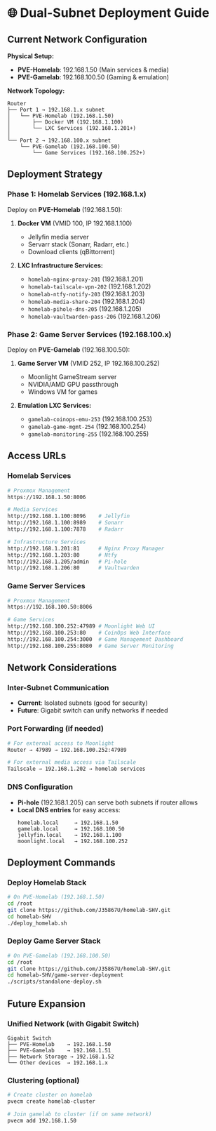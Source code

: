 # 🌐 Dual-Subnet Deployment Guide

## Current Network Configuration

**Physical Setup:**
- **PVE-Homelab**: 192.168.1.50 (Main services & media)
- **PVE-Gamelab**: 192.168.100.50 (Gaming & emulation)

**Network Topology:**
```
Router
├── Port 1 → 192.168.1.x subnet
│   └── PVE-Homelab (192.168.1.50)
│       ├── Docker VM (192.168.1.100)
│       └── LXC Services (192.168.1.201+)
│
└── Port 2 → 192.168.100.x subnet
    └── PVE-Gamelab (192.168.100.50)
        └── Game Services (192.168.100.252+)
```

## Deployment Strategy

### Phase 1: Homelab Services (192.168.1.x)
Deploy on **PVE-Homelab** (192.168.1.50):

1. **Docker VM** (VMID 100, IP 192.168.1.100)
   - Jellyfin media server
   - Servarr stack (Sonarr, Radarr, etc.)
   - Download clients (qBittorrent)

2. **LXC Infrastructure Services:**
   - `homelab-nginx-proxy-201` (192.168.1.201)
   - `homelab-tailscale-vpn-202` (192.168.1.202) 
   - `homelab-ntfy-notify-203` (192.168.1.203)
   - `homelab-media-share-204` (192.168.1.204)
   - `homelab-pihole-dns-205` (192.168.1.205)
   - `homelab-vaultwarden-pass-206` (192.168.1.206)

### Phase 2: Game Server Services (192.168.100.x)
Deploy on **PVE-Gamelab** (192.168.100.50):

1. **Game Server VM** (VMID 252, IP 192.168.100.252)
   - Moonlight GameStream server
   - NVIDIA/AMD GPU passthrough
   - Windows VM for games

2. **Emulation LXC Services:**
   - `gamelab-coinops-emu-253` (192.168.100.253)
   - `gamelab-game-mgmt-254` (192.168.100.254)
   - `gamelab-monitoring-255` (192.168.100.255)

## Access URLs

### Homelab Services
```bash
# Proxmox Management
https://192.168.1.50:8006

# Media Services  
http://192.168.1.100:8096    # Jellyfin
http://192.168.1.100:8989    # Sonarr
http://192.168.1.100:7878    # Radarr

# Infrastructure Services
http://192.168.1.201:81      # Nginx Proxy Manager
http://192.168.1.203:80      # Ntfy
http://192.168.1.205/admin   # Pi-hole
http://192.168.1.206:80      # Vaultwarden
```

### Game Server Services
```bash
# Proxmox Management
https://192.168.100.50:8006

# Game Services
http://192.168.100.252:47989 # Moonlight Web UI
http://192.168.100.253:80    # CoinOps Web Interface
http://192.168.100.254:3000  # Game Management Dashboard
http://192.168.100.255:8080  # Game Server Monitoring
```

## Network Considerations

### Inter-Subnet Communication
- **Current**: Isolated subnets (good for security)
- **Future**: Gigabit switch can unify networks if needed

### Port Forwarding (if needed)
```bash
# For external access to Moonlight
Router → 47989 → 192.168.100.252:47989

# For external media access via Tailscale
Tailscale → 192.168.1.202 → homelab services
```

### DNS Configuration
- **Pi-hole** (192.168.1.205) can serve both subnets if router allows
- **Local DNS entries** for easy access:
  ```
  homelab.local     → 192.168.1.50
  gamelab.local     → 192.168.100.50
  jellyfin.local    → 192.168.1.100
  moonlight.local   → 192.168.100.252
  ```

## Deployment Commands

### Deploy Homelab Stack
```bash
# On PVE-Homelab (192.168.1.50)
cd /root
git clone https://github.com/J35867U/homelab-SHV.git
cd homelab-SHV
./deploy_homelab.sh
```

### Deploy Game Server Stack  
```bash
# On PVE-Gamelab (192.168.100.50)
cd /root
git clone https://github.com/J35867U/homelab-SHV.git
cd homelab-SHV/game-server-deployment
./scripts/standalone-deploy.sh
```

## Future Expansion

### Unified Network (with Gigabit Switch)
```
Gigabit Switch
├── PVE-Homelab    → 192.168.1.50
├── PVE-Gamelab    → 192.168.1.51  
├── Network Storage → 192.168.1.52
└── Other devices  → 192.168.1.x
```

### Clustering (optional)
```bash
# Create cluster on homelab
pvecm create homelab-cluster

# Join gamelab to cluster (if on same network)
pvecm add 192.168.1.50
```